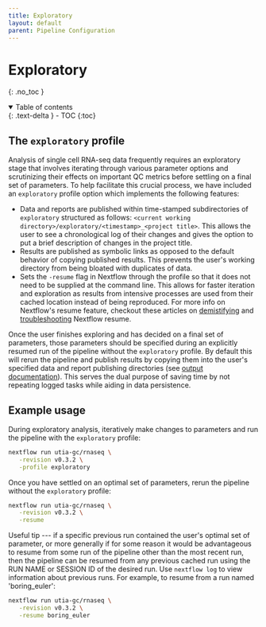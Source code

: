 ```yaml
---
title: Exploratory
layout: default
parent: Pipeline Configuration
---
```


# Exploratory
{: .no_toc }

<details open markdown="block">
  <summary>
    Table of contents
  </summary>
  {: .text-delta }
- TOC
{:toc}
</details>

## The `exploratory` profile

Analysis of single cell RNA-seq data frequently requires an exploratory stage that involves iterating through various parameter options and scrutinizing their effects on important QC metrics before settling on a final set of parameters.
To help facilitate this crucial process, we have included an `exploratory` profile option which implements the following features:

- Data and reports are published within time-stamped subdirectories of `exploratory` structured as follows: `<current working directory>/exploratory/<timestamp>_<project title>`. This allows the user to see a chronological log of their changes and gives the option to put a brief description of changes in the project title.
- Results are published as symbolic links as opposed to the default behavior of copying published results. This prevents the user's working directory from being bloated with duplicates of data.
- Sets the `-resume` flag in Nextflow through the profile so that it does not need to be supplied at the command line. This allows for faster iteration and exploration as results from intensive processes are used from their cached location instead of being reproduced.
For more info on Nextflow's resume feature, checkout these articles on [demistifying](https://www.nextflow.io/blog/2019/demystifying-nextflow-resume.html) and [troubleshooting](https://www.nextflow.io/blog/2019/troubleshooting-nextflow-resume.html) Nextflow resume.

Once the user finishes exploring and has decided on a final set of parameters, those parameters should be specified during an explicitly resumed run of the pipeline without the `exploratory` profile.
By default this will rerun the pipeline and publish results by copying them into the user's specified data and report publishing directories (see [output documentation](docs/output.md)).
This serves the dual purpose of saving time by not repeating logged tasks while aiding in data persistence.

## Example usage

During exploratory analysis, iteratively make changes to parameters and run the pipeline with the `exploratory` profile:

```bash
nextflow run utia-gc/rnaseq \
   -revision v0.3.2 \
   -profile exploratory
```

Once you have settled on an optimal set of parameters, rerun the pipeline without the `exploratory` profile:

```bash
nextflow run utia-gc/rnaseq \
   -revision v0.3.2 \
   -resume
```

Useful tip --- if a specific previous run contained the user's optimal set of parameter, or more generally if for some reason it would be advantageous to resume from some run of the pipeline other than the most recent run, then the pipeline can be resumed from any previous cached run using the RUN NAME or SESSION ID of the desired run.
Use `nextflow log` to view information about previous runs.
For example, to resume from a run named 'boring_euler':

```bash
nextflow run utia-gc/rnaseq \
   -revision v0.3.2 \
   -resume boring_euler
```
